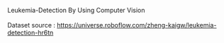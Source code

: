 Leukemia-Detection By Using Computer Vision <br>
<br>
Dataset source : https://universe.roboflow.com/zheng-kaigw/leukemia-detection-hr6tn <br>